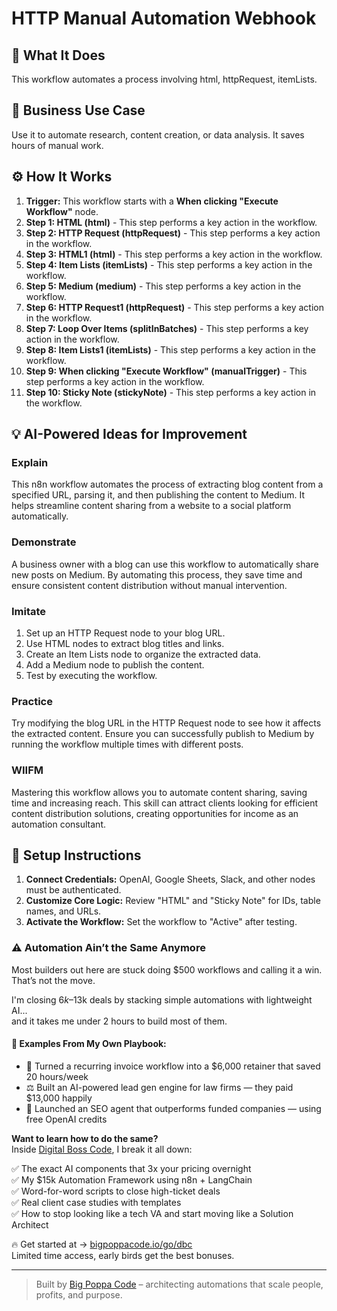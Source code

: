 # HTTP Manual Automation Webhook

## 🚀 What It Does
This workflow automates a process involving html, httpRequest, itemLists.

## 💼 Business Use Case
Use it to automate research, content creation, or data analysis. It saves hours of manual work.

## ⚙️ How It Works
1.  **Trigger:** This workflow starts with a **When clicking "Execute Workflow"** node.
2. **Step 1: HTML (html)** - This step performs a key action in the workflow.
3. **Step 2: HTTP Request (httpRequest)** - This step performs a key action in the workflow.
4. **Step 3: HTML1 (html)** - This step performs a key action in the workflow.
5. **Step 4: Item Lists (itemLists)** - This step performs a key action in the workflow.
6. **Step 5: Medium (medium)** - This step performs a key action in the workflow.
7. **Step 6: HTTP Request1 (httpRequest)** - This step performs a key action in the workflow.
8. **Step 7: Loop Over Items (splitInBatches)** - This step performs a key action in the workflow.
9. **Step 8: Item Lists1 (itemLists)** - This step performs a key action in the workflow.
10. **Step 9: When clicking "Execute Workflow" (manualTrigger)** - This step performs a key action in the workflow.
11. **Step 10: Sticky Note (stickyNote)** - This step performs a key action in the workflow.

## 💡 AI-Powered Ideas for Improvement
### Explain
This n8n workflow automates the process of extracting blog content from a specified URL, parsing it, and then publishing the content to Medium. It helps streamline content sharing from a website to a social platform automatically.

### Demonstrate
A business owner with a blog can use this workflow to automatically share new posts on Medium. By automating this process, they save time and ensure consistent content distribution without manual intervention.

### Imitate
1. Set up an HTTP Request node to your blog URL.
2. Use HTML nodes to extract blog titles and links.
3. Create an Item Lists node to organize the extracted data.
4. Add a Medium node to publish the content.
5. Test by executing the workflow.

### Practice
Try modifying the blog URL in the HTTP Request node to see how it affects the extracted content. Ensure you can successfully publish to Medium by running the workflow multiple times with different posts.

### WIIFM
Mastering this workflow allows you to automate content sharing, saving time and increasing reach. This skill can attract clients looking for efficient content distribution solutions, creating opportunities for income as an automation consultant.

## 🔧 Setup Instructions
1. **Connect Credentials:** OpenAI, Google Sheets, Slack, and other nodes must be authenticated.
2. **Customize Core Logic:** Review "HTML" and "Sticky Note" for IDs, table names, and URLs.
3. **Activate the Workflow:** Set the workflow to "Active" after testing.

### ⚠️ Automation Ain’t the Same Anymore

Most builders out here are stuck doing $500 workflows and calling it a win.  
That’s not the move.  

I'm closing $6k–$13k deals by stacking simple automations with lightweight AI...  
and it takes me under 2 hours to build most of them.

#### 🧠 Examples From My Own Playbook:
- 🔁 Turned a recurring invoice workflow into a $6,000 retainer that saved 20 hours/week  
- ⚖️ Built an AI-powered lead gen engine for law firms — they paid $13,000 happily  
- 🚀 Launched an SEO agent that outperforms funded companies — using free OpenAI credits  

**Want to learn how to do the same?**  
Inside [Digital Boss Code](https://bigpoppacode.io/go/dbc), I break it all down:

✅ The exact AI components that 3x your pricing overnight  
✅ My $15k Automation Framework using n8n + LangChain  
✅ Word-for-word scripts to close high-ticket deals  
✅ Real client case studies with templates  
✅ How to stop looking like a tech VA and start moving like a Solution Architect  

🔥 Get started at → [bigpoppacode.io/go/dbc](https://bigpoppacode.io/go/dbc)  
Limited time access, early birds get the best bonuses.

---
> Built by [Big Poppa Code](https://bigpoppacode.io) – architecting automations that scale people, profits, and purpose.
